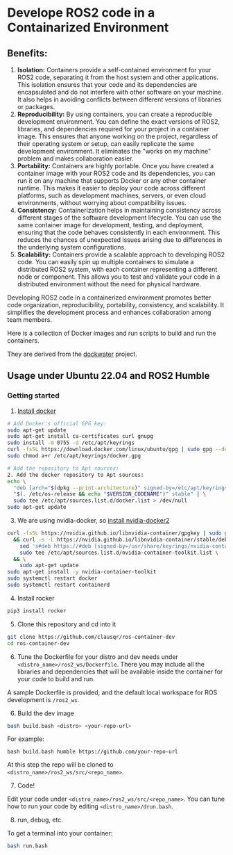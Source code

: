 # Develope ROS2 code in a Containarized Environment

## Benefits:

1. **Isolation:** Containers provide a self-contained environment for your ROS2 code, separating it from the host system and other applications. This isolation ensures that your code and its dependencies are encapsulated and do not interfere with other software on your machine. It also helps in avoiding conflicts between different versions of libraries or packages.
2. **Reproducibility:** By using containers, you can create a reproducible development environment. You can define the exact versions of ROS2, libraries, and dependencies required for your project in a container image. This ensures that anyone working on the project, regardless of their operating system or setup, can easily replicate the same development environment. It eliminates the "works on my machine" problem and makes collaboration easier.
3. **Portability:** Containers are highly portable. Once you have created a container image with your ROS2 code and its dependencies, you can run it on any machine that supports Docker or any other container runtime. This makes it easier to deploy your code across different platforms, such as development machines, servers, or even cloud environments, without worrying about compatibility issues.
4. **Consistency:** Containerization helps in maintaining consistency across different stages of the software development lifecycle. You can use the same container image for development, testing, and deployment, ensuring that the code behaves consistently in each environment. This reduces the chances of unexpected issues arising due to differences in the underlying system configurations.
5. **Scalability:** Containers provide a scalable approach to developing ROS2 code. You can easily spin up multiple containers to simulate a distributed ROS2 system, with each container representing a different node or component. This allows you to test and validate your code in a distributed environment without the need for physical hardware.

Developing ROS2 code in a containerized environment promotes better code organization, reproducibility, portability, consistency, and scalability. It simplifies the development process and enhances collaboration among team members.

Here is a collection of Docker images and run scripts to build and run the containers. 

They are derived from the [dockwater](https://github.com/Field-Robotics-Lab/dockwater) project.

## Usage under Ubuntu 22.04 and ROS2 Humble

### Getting started

1. [Install docker](https://docs.docker.com/engine/install/ubuntu/#install-using-the-repository)
``` bash
# Add Docker's official GPG key:
sudo apt-get update
sudo apt-get install ca-certificates curl gnupg
sudo install -m 0755 -d /etc/apt/keyrings
curl -fsSL https://download.docker.com/linux/ubuntu/gpg | sudo gpg --dearmor -o /etc/apt/keyrings/docker.gpg
sudo chmod a+r /etc/apt/keyrings/docker.gpg

# Add the repository to Apt sources:
2. Add the docker repository to Apt sources:
echo \
  "deb [arch="$(dpkg --print-architecture)" signed-by=/etc/apt/keyrings/docker.gpg] https://download.docker.com/linux/ubuntu \
  "$(. /etc/os-release && echo "$VERSION_CODENAME")" stable" | \
  sudo tee /etc/apt/sources.list.d/docker.list > /dev/null
sudo apt-get update
```

3. We are using nvidia-docker, so [install nvidia-docker2](https://docs.nvidia.com/datacenter/cloud-native/container-toolkit/latest/install-guide.html)
``` bash
curl -fsSL https://nvidia.github.io/libnvidia-container/gpgkey | sudo gpg --dearmor -o /usr/share/keyrings/nvidia-container-toolkit-keyring.gpg \
  && curl -s -L https://nvidia.github.io/libnvidia-container/stable/deb/nvidia-container-toolkit.list | \
    sed 's#deb https://#deb [signed-by=/usr/share/keyrings/nvidia-container-toolkit-keyring.gpg] https://#g' | \
    sudo tee /etc/apt/sources.list.d/nvidia-container-toolkit.list \
  && \
    sudo apt-get update
sudo apt-get install -y nvidia-container-toolkit
sudo systemctl restart docker
sudo systemctl restart containerd
```

4. Install rocker
``` bash
pip3 install rocker
```

5. Clone this repository and cd into it
``` bash
git clone https://github.com/clausqr/ros-container-dev
cd ros-container-dev
```

6. Tune the Dockerfile for your distro and dev needs under
`<distro_name>/ros2_ws/Dockerfile`. There you may include all the libraries and dependencies that will be available inside the container for your code to build and run.

A sample Dockerfile is provided, and the default local workspace for ROS development is `/ros2_ws`.

6. Build the dev image
``` bash
bash build.bash <distro> <your-repo-url>
```

For example:
```
bash build.bash humble https://github.com/your-repo-url
```

At this step the repo will be cloned to `<distro_name>/ros2_ws/src/<repo_name>`.

7. Code!

Edit your code under `<distro_name>/ros2_ws/src/<repo_name>`.
You can tune how to run your code by editing `<distro_name>/drun.bash`.

8. run, debug, etc.

To get a terminal into your container:

``` bash
bash run.bash 
```